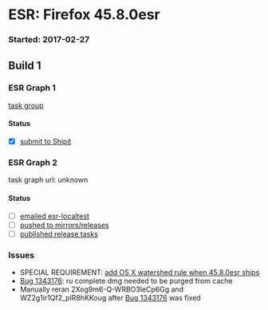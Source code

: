 # ESR: Firefox 45.8.0esr

### Started: 2017-02-27

## Build 1

### ESR Graph 1
[task group](https://tools.taskcluster.net/push-inspector/#/QPwsCFbYQxOv_U32bzy5dQ)

#### Status
- [x] [submit to Shipit](https://wiki.mozilla.org/Release:Release_Automation_on_Mercurial:Starting_a_Release#Submit_to_Ship_It)

### ESR Graph 2
task graph url: unknown

#### Status
- [ ] [emailed esr-localtest](../how-tos/relpro.md#1-email-drivers-re-release-live-on-test-channel)
- [ ] [pushed to mirrors/releases](../how-tos/relpro.md#2-push-to-releases-dir-mirrors)
- [ ] [published release tasks](../how-tos/relpro.md#3-publish-release)

### Issues
- SPECIAL REQUIREMENT: [add OS X watershed rule when 45.8.0esr ships](https://bugzilla.mozilla.org/show_bug.cgi?id=1275609)
- [Bug 1343176](https://bugzil.la/1343176): ru complete dmg needed to be purged from cache
- Manually reran 2Xog9m6-Q-WRBO3leCp6Gg and WZ2g1ir1Qf2_plR8hKKoug after [Bug 1343176](https://bugzil.la/1343176) was fixed


